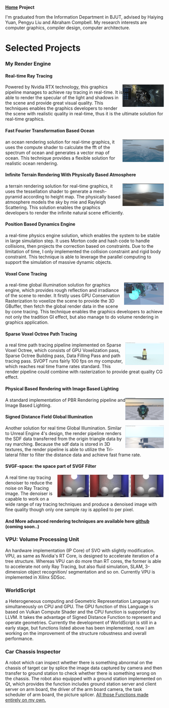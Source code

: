 **[Home](https://yetgear.github.io/)**    **Project**



I'm graduated from the Information Department in BJUT, advised by Haiying Yuan, Pengyu Liu and Abraham Compbell. My research interests are computer graphics, compiler design, computer architecture.



# Selected Projects

### My Render Engine

#### Real-time Ray Tracing

<img src="https://raw.githubusercontent.com/Yetgear/Yetgear.github.io/master/resume-rtx.PNG" height="72px" align="right"> 

Powered by Nvidia RTX technology, this graphics pipeline manages to achieve ray tracing in real-time. It is able to render the specular of the light and shadows in the scene and provide great visual quality. This techniques enables the graphics developers to render the scene with realistic quality in real-time, thus it is the ultimate solution for real-time graphics.

#### Fast Fourier Transformation Based Ocean

<img src="https://raw.githubusercontent.com/Yetgear/Yetgear.github.io/master/resume-ocean.PNG" height="72px" align="right"> 

an ocean rendering solution for real-time graphics, it uses the compute shader to calculate the fft of the spectrum of ocean and generates a vector map of ocean.  This technique provides a flexible solution for realistic ocean rendering.

#### Infinite Terrain Rendering With Physically Based Atmosphere 

<img src="https://raw.githubusercontent.com/Yetgear/Yetgear.github.io/master/resume-terrain.PNG" height="72px" align="right"> 

a terrain rendering solution for real-time graphics, it uses the tessellation shader to generate a mesh-pyramid according to height map. The physically based atmosphere models the sky by mie and Rayleigh Scattering. This solution enables the graphics developers to render the infinite natural scene efficiently.

#### Position Based Dynamics Engine

a real-time physics engine solution, which enables the system to be stable in large simulation step. It uses Morton code and hash code to handle collisions, then projects the correction based on constraints. Due to the limitation of time, I only implemented the collision constraint and rigid body constraint. This technique is able to leverage the parallel computing to support the simulation of massive dynamic objects.

#### Voxel Cone Tracing

<img src="https://raw.githubusercontent.com/Yetgear/Yetgear.github.io/master/resume-vxgi.PNG" height="72px" align="right">  
a real-time global illumination solution for graphics engine, which provides rough reflection and irradiance of the scene to render. It firstly uses GPU Conservation Rasterization to voxelize the scene to provide the 3D GBuffer, then fetch the global render data in the scene by cone tracing. This technique enables the graphics developers to achieve not only the tradition GI effect, but also manage to do volume rendering in graphics application. 

#### Sparse Voxel Octree Path Tracing
<img src="https://raw.githubusercontent.com/Yetgear/Yetgear.github.io/master/resume-rtgi-1.PNG" height="72px" align="right">  
a real time path tracing pipeline implemented on Sparse Voxel Octree, which consists of GPU Voxelization pass, Sparse Octree Building pass, Data Filling Pass and path tracing pass. SVOPT runs fairly 100 fps on my computer, which reaches real time frame rates standard. This render pipeline could combine with rasterization to provide great quality CG effect.

#### Physical Based Rendering with Image Based Lighting 
<img src="https://raw.githubusercontent.com/Yetgear/Yetgear.github.io/master/resume-pbr-ibl.PNG"  height="72px" align="right">
A standard implementation of PBR Rendering pipeline and Image Based Lighting. 

#### Signed Distance Field Global Illumination 
<img src="https://raw.githubusercontent.com/Yetgear/Yetgear.github.io/master/resume-sdf-gi.jpg" height="72px" align="right">
Another solution for real time Global Illumination. Similar to Unreal Engine 4's design, the render pipeline renders the SDF data transferred from the origin triangle data by ray marching. Because the sdf data is stored in 3D textures, the render pipeline is able to utilize the Tri-lateral filter to filter the distance data and achieve fast frame rate.

#### SVGF-space: the space part of SVGF Filter
<img src="https://raw.githubusercontent.com/Yetgear/Yetgear.github.io/master/resume-svgf-space.jpg" height="72px" align="right">
A real time ray tracing denoiser to reduce the noise on Ray Tracing image. The denoiser is capable to work on a wide range of ray tracing techniques and produce a denoised image with fine quality though only one sample ray is applied to per pixel.

#### And More advanced rendering techniques are available here [github](https://www.github.com) (coming soon..)

### VPU: Volume Processing Unit

An hardware implementation (IP Core) of SVO with slightly modification.  VPU, as same as Nvidia's RT Core, is designed to accelerate iteration of a tree structure. Whereas VPU can do more than RT cores, the former is able to accelerate not only Ray Tracing, but also fluid simulation, SLAM, 3-dimension object recognition/ segmentation and so on. Currently VPU is implemented in Xilinx SDSoc.

### WorldScript  

 a Heterogeneous computing and Geometric Representation Language run simultaneously on CPU and GPU. The GPU function of this Language is based on Vulkan Compute Shader and the CPU function is supported by LLVM. It takes the advantage of Signed Distance Function to represent and operate geometries. Currently the development of WorldScript  is still in a early stage, but functions listed above has been implemented, now I am working on the improvement of the structure robustness and overall performance. 

### Car Chassis Inspector

A robot which can inspect whether there is something abnormal on the chassis of target car by splice the image data captured by camera and then transfer to ground station to check whether there is something wrong on the chassis. The robot also equipped with a ground station implemented on Qt, which provides the function includes ground station server and client server on arm board, the driver of the arm board camera, the task scheduler of arm board, the picture splicer.
<u>All those Functions made entirely on my own.</u> 




